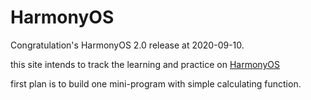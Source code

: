 # HarmonyOS

Congratulation's HarmonyOS 2.0 release at 2020-09-10.

this site intends to track the learning and practice on [HarmonyOS](https://developer.huawei.com/consumer/cn/)

first plan is to build one mini-program with simple calculating function.